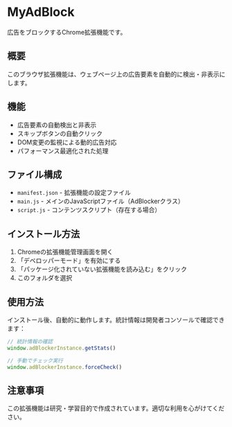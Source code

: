 # MyAdBlock

広告をブロックするChrome拡張機能です。

## 概要

このブラウザ拡張機能は、ウェブページ上の広告要素を自動的に検出・非表示にします。

## 機能

- 広告要素の自動検出と非表示
- スキップボタンの自動クリック
- DOM変更の監視による動的広告対応
- パフォーマンス最適化された処理

## ファイル構成

- `manifest.json` - 拡張機能の設定ファイル
- `main.js` - メインのJavaScriptファイル（AdBlockerクラス）
- `script.js` - コンテンツスクリプト（存在する場合）

## インストール方法

1. Chromeの拡張機能管理画面を開く
2. 「デベロッパーモード」を有効にする
3. 「パッケージ化されていない拡張機能を読み込む」をクリック
4. このフォルダを選択

## 使用方法

インストール後、自動的に動作します。統計情報は開発者コンソールで確認できます：

```javascript
// 統計情報の確認
window.adBlockerInstance.getStats()

// 手動でチェック実行
window.adBlockerInstance.forceCheck()
```

## 注意事項

この拡張機能は研究・学習目的で作成されています。適切な利用を心がけてください。